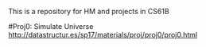 This is a repository for HM and projects in CS61B

#Proj0: Simulate Universe 
http://datastructur.es/sp17/materials/proj/proj0/proj0.html

